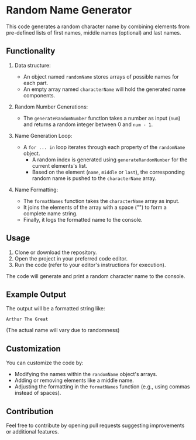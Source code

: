 # Random Name Generator

This code generates a random character name by combining elements from pre-defined lists of first names, middle names (optional) and last names.

## Functionality

1. Data structure:

    - An object named `randomName` stores arrays of possible names for each part.
    - An empty array named `characterName` will hold the generated name components.

2. Random Number Generations:

    - The `generateRandomNumber` function takes a number as input (`num`) and returns a random integer between 0 and `num - 1`.

3. Name Generation Loop:

    - A `for ... in` loop iterates through each property of the `randomName` object.
        + A random index is generated using `generateRandomNumber` for the current elements's list.
        + Based on the element (`name`, `middle` or `last`), the corresponding random name is pushed to the `characterName` array.

4. Name Formatting:

    - The `formatNames` function takes the `characterName` array as input.
    - It joins the elements of the array with a space ("") to form a complete name string.
    - Finally, it logs the formatted name to the console.

## Usage

1. Clone or download the repository.
2. Open the project in your preferred code editor.
3. Run the code (refer to your editor's instructions for execution).

The code will generate and print a random character name to the console.

## Example Output

The output will be a formatted string like:

    Arthur The Great

(The actual name will vary due to randomness)

## Customization

You can customize the code by:

- Modifying the names within the `randomName` object's arrays.
- Adding or removing elements like a middle name.
- Adjusting the formatting in the `formatNames` function (e.g., using commas instead of spaces).

## Contribution

Feel free to contribute by opening pull requests suggesting improvements or additional features.
